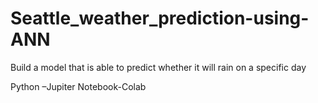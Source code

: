 # Seattle_weather_prediction-using-ANN
Build a model that is able to predict whether it will rain on a specific day

Python –Jupiter Notebook-Colab

